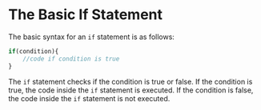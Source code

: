 # The Basic If Statement
The basic syntax for an `if` statement is as follows:
```js
if(condition){
    //code if condition is true
}
```
The `if` statement checks if the condition is true or false. If the condition is true, the code inside the `if` statement is executed. If the condition is false, the code inside the `if` statement is not executed.
